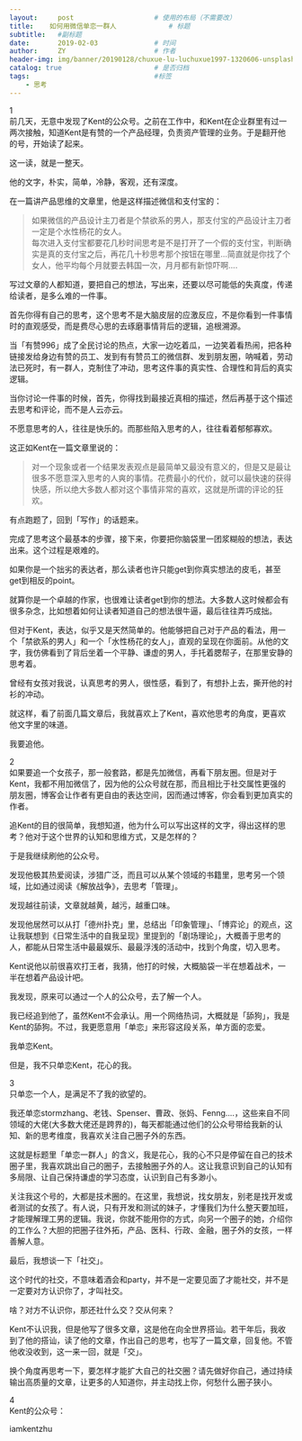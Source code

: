 ```yaml
---
layout:     post                    # 使用的布局（不需要改）
title:    如何用微信单恋一群人             # 标题 
subtitle:   #副标题
date:       2019-02-03              # 时间
author:     ZY                      # 作者
header-img: img/banner/20190128/chuxue-lu-luchuxue1997-1320606-unsplash.jpg    #这篇文章标题背景图片
catalog: true                       # 是否归档
tags:                               #标签
    - 思考
---
```


1  
前几天，无意中发现了Kent的公众号。之前在工作中，和Kent在企业群里有过一两次接触，知道Kent是有赞的一个产品经理，负责资产管理的业务。于是翻开他的号，开始读了起来。  

这一读，就是一整天。  

他的文字，朴实，简单，冷静，客观，还有深度。  

在一篇讲产品思维的文章里，他是这样描述微信和支付宝的：
> 如果微信的产品设计主刀者是个禁欲系的男人，那支付宝的产品设计主刀者一定是个水性杨花的女人。   
> 每次进入支付宝都要花几秒时间思考是不是打开了一个假的支付宝，判断确实是真的支付宝之后，再花几十秒思考那个按钮在哪里...简直就是你找了个女人，他平均每个月就要去韩国一次，月月都有新惊吓啊....   

写过文章的人都知道，要把自己的想法，写出来，还要以尽可能低的失真度，传递给读者，是多么难的一件事。  

首先你得有自己的思考，这个思考不是大脑皮层的应激反应，不是你看到一件事情时的直观感受，而是费尽心思的去琢磨事情背后的逻辑，追根溯源。  

当「有赞996」成了全民讨论的热点，大家一边吃着瓜，一边笑着看热闹，把各种链接发给身边有赞的员工、发到有有赞员工的微信群、发到朋友圈，呐喊着，劳动法已死时，有一群人，克制住了冲动，思考这件事的真实性、合理性和背后的真实逻辑。  

当你讨论一件事的时候，首先，你得找到最接近真相的描述，然后再基于这个描述去思考和评论，而不是人云亦云。  

不愿意思考的人，往往是快乐的。而那些陷入思考的人，往往看着郁郁寡欢。  

这正如Kent在一篇文章里说的：  
> 对一个现象或者一个结果发表观点是最简单又最没有意义的，但是又是最让很多不愿意深入思考的人爽的事情。花费最小的代价，就可以最快速的获得快感，所以绝大多数人都对这个事情非常的喜欢，这就是所谓的评论的狂欢。

有点跑题了，回到「写作」的话题来。  

完成了思考这个最基本的步骤，接下来，你要把你脑袋里一团浆糊般的想法，表达出来。这个过程是艰难的。  

如果你是一个拙劣的表达者，那么读者也许只能get到你真实想法的皮毛，甚至get到相反的point。  

就算你是一个卓越的作家，也很难让读者get到你的想法。大多数人这时候都会有很多杂念，比如想着如何让读者知道自己的想法很牛逼，最后往往弄巧成拙。  

但对于Kent，表达，似乎又是天然简单的。他能够把自己对于产品的看法，用一个「禁欲系的男人」和一个「水性杨花的女人」，直观的呈现在你面前。从他的文字，我仿佛看到了背后坐着一个平静、谦虚的男人，手托着腮帮子，在那里安静的思考着。  

曾经有女孩对我说，认真思考的男人，很性感，看到了，有想扑上去，撕开他的衬衫的冲动。  

就这样，看了前面几篇文章后，我就喜欢上了Kent，喜欢他思考的角度，更喜欢他文字里的味道。  

我要追他。  

2  
如果要追一个女孩子，那一般套路，都是先加微信，再看下朋友圈。但是对于Kent，我都不用加微信了，因为他的公众号就在那，而且相比于社交属性更强的朋友圈，博客会让作者有更自由的表达空间，因而通过博客，你会看到更加真实的作者。  

追Kent的目的很简单，我想知道，他为什么可以写出这样的文字，得出这样的思考？他对于这个世界的认知和思维方式，又是怎样的？  

于是我继续刷他的公众号。  

发现他极其热爱阅读，涉猎广泛，而且可以从某个领域的书籍里，思考另一个领域，比如通过阅读《解放战争》，去思考「管理」。   

发现越往前读，文章就越黄，越污，越重口味。  

发现他居然可以从打「德州扑克」里，总结出「印象管理」、「博弈论」的观点，这让我联想到《日常生活中的自我呈现》里提到的「剧场理论」，大概善于思考的人，都能从日常生活中最最娱乐、最最浮浅的活动中，找到个角度，切入思考。  

Kent说他以前很喜欢打王者，我猜，他打的时候，大概脑袋一半在想着战术，一半在想着产品设计吧。  

我发现，原来可以通过一个人的公众号，去了解一个人。  

我已经追到他了，虽然Kent不会承认。用一个网络热词，大概就是「舔狗」，我是Kent的舔狗。不过，我更愿意用「单恋」来形容这段关系，单方面的恋爱。  

我单恋Kent。  

但是，我不只单恋Kent，花心的我。    

3  
只单恋一个人，是满足不了我的欲望的。  

我还单恋stormzhang、老钱、Spenser、曹政、张妈、Fenng....，这些来自不同领域的大佬(大多数大佬还是跨界的)，每天都能通过他们的公众号带给我新的认知、新的思考维度，我喜欢关注自己圈子外的东西。  

这就是标题里「单恋一群人」的含义，我是花心，我的心不只是停留在自己的技术圈子里，我喜欢跳出自己的圈子，去接触圈子外的人。这让我意识到自己的认知有多局限、让自己保持谦虚的学习态度，认识到自己有多渺小。  

关注我这个号的，大都是技术圈的。在这里，我想说，找女朋友，别老是找开发或者测试的女孩了。有人说，只有开发和测试的妹子，才懂我们为什么整天要加班，才能理解理工男的逻辑。我说，你就不能用你的方式，向另一个圈子的她，介绍你的工作么？大胆的把圈子往外拓，产品、医科、行政、金融，圈子外的女孩，一样善解人意。    

最后，我想谈一下「社交」。  

这个时代的社交，不意味着酒会和party，并不是一定要见面了才能社交，并不是一定要对方认识你了，才叫社交。  

啥？对方不认识你，那还社什么交？交从何来？  

Kent不认识我，但是他写了很多文章，这是他在向全世界搭讪。若干年后，我收到了他的搭讪，读了他的文章，作出自己的思考，也写了一篇文章，回复他。不管他收没收到，这一来一回，就是「交」。  

换个角度再思考一下，要怎样才能扩大自己的社交圈？请先做好你自己，通过持续输出高质量的文章，让更多的人知道你，并主动找上你，何愁什么圈子狭小。  

4  
Kent的公众号：  

iamkentzhu  









